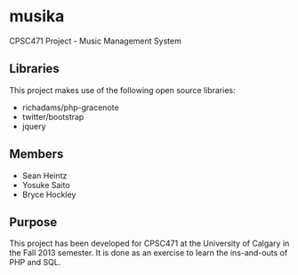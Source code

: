 musika
======

CPSC471 Project - Music Management System

Libraries
---------
This project makes use of the following open source libraries:
* richadams/php-gracenote
* twitter/bootstrap
* jquery


Members
-------
* Sean Heintz
* Yosuke Saito
* Bryce Hockley

Purpose
-------
This project has been developed for CPSC471 at the University of Calgary in the Fall 2013 semester.
It is done as an exercise to learn the ins-and-outs of PHP and SQL.

